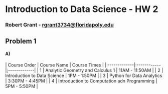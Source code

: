 # Introduction to Data Science - HW 2
### Robert Grant - rgrant3734@floridapoly.edu
## Problem 1
#### A)
| Course Order | Course Name | Course Times |
|:-------------|:------------|;-------------|
| 1 | Analytic Geometry and Calculus 1 | 11AM - 11:50AM |
| 2 | Introduction to Data Science | 1PM - 1:50PM |
| 3 | Python for Data Analytics | 3:30PM - 4:45PM |
| 4 | Introduction to Computation adn Programming | 5PM - 5:50PM |
